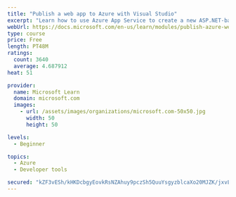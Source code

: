 ```yaml
---
title: "Publish a web app to Azure with Visual Studio"
excerpt: "Learn how to use Azure App Service to create a new ASP.NET-based web app, then publish and update directly from Visual Studio."
webUrl: https://docs.microsoft.com/en-us/learn/modules/publish-azure-web-app-with-visual-studio/
type: course
price: Free
length: PT48M
ratings:
  count: 3640
  average: 4.687912
heat: 51

provider:
  name: Microsoft Learn
  domain: microsoft.com
  images:
    - url: /assets/images/organizations/microsoft.com-50x50.jpg
      width: 50
      height: 50

levels:
  - Beginner

topics:
  - Azure
  - Developer tools

secured: "kZF3vESh/kHKDcbgyEovkRsNZAhuy9pczSh5QuuYsgyzblcaXo20MJZK/jxvLlYffNUJa8hVAC5KsAHt17hphLsbW655XyvNLjR/lUqwg+EVkUqzkEZjlhDMpzOP1+QVLiG+Nmaa4hfOOhL3rIKOOJrjdEa5+nCuTb+DupoVgSGwqB0Z+JsXkSlEvus7sZ/NIx+jDYGrIhrYXPnMGEZJa8og8Wms0tUwHOQgfpBdd5HM6thWzcvFEcmiHrYaLp4+H7+1x3KfzkZiqE6dD9jWsTo4yUyNACOraQ8/pzFBwOK1ofwWmX49Z3omerMwRifu/mqjDVjQAqLvPk5FXDoKYKZdmFGREBUwdoM/HDmZzB/0c0YlbEQxGYOPeznhXJKnkFUx0IQTzPHv+8qrAtlWA4S66LobBxu4TLSUsayQbFc=;BsuIIhaaHByMeBtwdoZOtw=="
---
```


